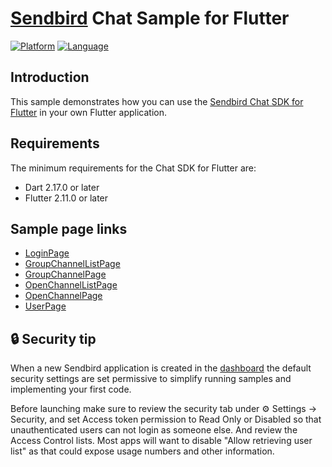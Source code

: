 # [Sendbird](https://sendbird.com) Chat Sample for Flutter

[![Platform](https://img.shields.io/badge/platform-flutter-blue)](https://flutter.dev/)
[![Language](https://img.shields.io/badge/language-dart-blue)](https://dart.dev/)

## Introduction

This sample demonstrates how you can use the [Sendbird Chat SDK for Flutter](https://github.com/sendbird/sendbird-chat-sdk-flutter) in your own Flutter application.

## Requirements

The minimum requirements for the Chat SDK for Flutter are:
- Dart 2.17.0 or later
- Flutter 2.11.0 or later

## Sample page links

- [LoginPage](https://github.com/sendbird/sendbird-chat-sample-flutter/blob/master/lib/page/login_page.dart)
- [GroupChannelListPage](https://github.com/sendbird/sendbird-chat-sample-flutter/blob/master/lib/page/channel/group_channel/group_channel_list_page.dart)
- [GroupChannelPage](https://github.com/sendbird/sendbird-chat-sample-flutter/blob/master/lib/page/channel/group_channel/group_channel_page.dart)
- [OpenChannelListPage](https://github.com/sendbird/sendbird-chat-sample-flutter/blob/master/lib/page/channel/open_channel/open_channel_list_page.dart)
- [OpenChannelPage](https://github.com/sendbird/sendbird-chat-sample-flutter/blob/master/lib/page/channel/open_channel/open_channel_page.dart)
- [UserPage](https://github.com/sendbird/sendbird-chat-sample-flutter/blob/master/lib/page/user/user_page.dart)

## 🔒 Security tip

When a new Sendbird application is created in the [dashboard](https://dashboard.sendbird.com) the default security settings are set permissive to simplify running samples and implementing your first code.

Before launching make sure to review the security tab under ⚙️ Settings -> Security, and set Access token permission to Read Only or Disabled so that unauthenticated users can not login as someone else. And review the Access Control lists. Most apps will want to disable "Allow retrieving user list" as that could expose usage numbers and other information.
